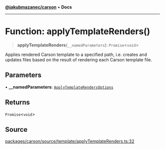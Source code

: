 [**@jakubmazanec/carson**](../README.md) • **Docs**

---

# Function: applyTemplateRenders()

> **applyTemplateRenders**(`__namedParameters`): `Promise`\<`void`\>

Applies rendered Carson template to a specified path, i.e. creates and updates files based on the
result of rendering each Carson template file.

## Parameters

• **\_\_namedParameters**:
[`ApplyTemplateRendersOptions`](../type-aliases/ApplyTemplateRendersOptions.md)

## Returns

`Promise`\<`void`\>

## Source

[packages/carson/source/template/applyTemplateRenders.ts:32](https://github.com/jakubmazanec/js-tools/blob/51bfc5b913a7a7ef21d8d702a0d87d72983e112a/packages/carson/source/template/applyTemplateRenders.ts#L32)
